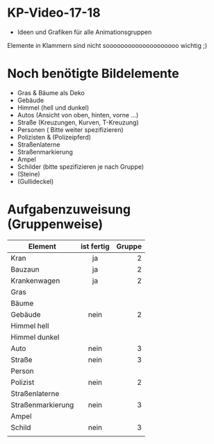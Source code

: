 # KP-Video-17-18
- Ideen und Grafiken für alle Animationsgruppen

Elemente in Klammern sind nicht soooooooooooooooooooo wichtig ;)

# Noch benötigte Bildelemente
- Gras & Bäume als Deko
- Gebäude 
- Himmel (hell und dunkel)
- Autos (Ansicht von oben, hinten, vorne ...)
- Straße (Kreuzungen, Kurven, T-Kreuzung)
- Personen (  Bitte weiter spezifizieren)
- Polizisten & (Polizeipferd)
- Straßenlaterne
- Straßenmarkierung
- Ampel
- Schilder (bitte spezifizieren je nach Gruppe)
- (Steine)
- (Gullideckel)




# Aufgabenzuweisung (Gruppenweise)



| Element   |    ist fertig      |  Gruppe |
|----------|:-------------:|------:|
| Kran |  ja | 2 |
| Bauzaun |    ja   |   2 |
| Krankenwagen | ja |    2 |
|   Gras            |    |     |
|     Bäume          |    |     |
|          Gebäude     |  nein  |  2   |
|     Himmel hell          |    |     |
|  Himmel dunkel        |    |     |
|      Auto         |  nein  |  3   |
|     Straße          |  nein  |  3   |
|     Person          |    |     |
|     Polizist          |  nein  |  2   |
|     Straßenlaterne          |    |     |
|    Straßenmarkierung           |  nein  |  3   |
|      Ampel         |    |     |
|      Schild         |  nein  |  3   |
|               |    |     |
